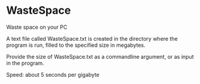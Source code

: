 # WasteSpace
Waste space on your PC

A text file called WasteSpace.txt is created in the directory where the program is run, filled to the specified size in megabytes.

Provide the size of WasteSpace.txt as a commandline argument, or as input in the program.

Speed: about 5 seconds per gigabyte

